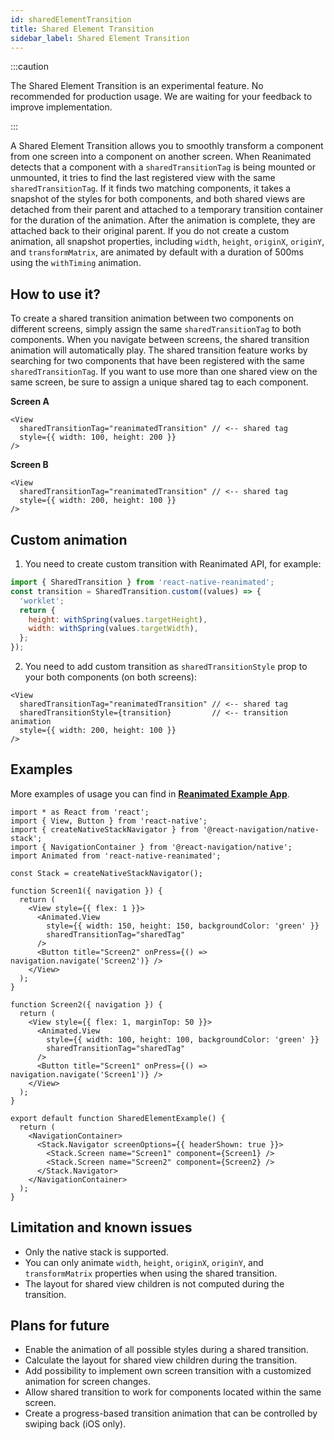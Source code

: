 ```yaml
---
id: sharedElementTransition
title: Shared Element Transition
sidebar_label: Shared Element Transition
---
```


:::caution

The Shared Element Transition is an experimental feature. No recommended for production usage. We are waiting for your feedback to improve implementation.

:::

A Shared Element Transition allows you to smoothly transform a component from one screen into a component on another screen. When Reanimated detects that a component with a `sharedTransitionTag` is being mounted or unmounted, it tries to find the last registered view with the same `sharedTransitionTag`. If it finds two matching components, it takes a snapshot of the styles for both components, and both shared views are detached from their parent and attached to a temporary transition container for the duration of the animation. After the animation is complete, they are attached back to their original parent. If you do not create a custom animation, all snapshot properties, including `width`, `height`, `originX`, `originY`, and `transformMatrix`, are animated by default with a duration of 500ms using the `withTiming` animation.

## How to use it?
To create a shared transition animation between two components on different screens, simply assign the same `sharedTransitionTag` to both components. When you navigate between screens, the shared transition animation will automatically play. The shared transition feature works by searching for two components that have been registered with the same `sharedTransitionTag`. If you want to use more than one shared view on the same screen, be sure to assign a unique shared tag to each component.

**Screen A**
```tsx {2}
<View 
  sharedTransitionTag="reanimatedTransition" // <-- shared tag
  style={{ width: 100, height: 200 }}
/>
```

**Screen B**
```tsx {2}
<View 
  sharedTransitionTag="reanimatedTransition" // <-- shared tag
  style={{ width: 200, height: 100 }}
/>
```

## Custom animation
1. You need to create custom transition with Reanimated API, for example:
```js
import { SharedTransition } from 'react-native-reanimated';
const transition = SharedTransition.custom((values) => {
  'worklet';
  return {
    height: withSpring(values.targetHeight),
    width: withSpring(values.targetWidth),
  };
});
```
2. You need to add custom transition as `sharedTransitionStyle` prop to your both components (on both screens):
```tsx {2,3}
<View 
  sharedTransitionTag="reanimatedTransition" // <-- shared tag
  sharedTransitionStyle={transition}         // <-- transition animation
  style={{ width: 200, height: 100 }}
/>
```

## Examples
More examples of usage you can find in **[Reanimated Example App](https://github.com/software-mansion/react-native-reanimated/tree/main/Example/src/SharedElementTransition)**.

```tsx {14,26}
import * as React from 'react';
import { View, Button } from 'react-native';
import { createNativeStackNavigator } from '@react-navigation/native-stack';
import { NavigationContainer } from '@react-navigation/native';
import Animated from 'react-native-reanimated';

const Stack = createNativeStackNavigator();

function Screen1({ navigation }) {
  return (
    <View style={{ flex: 1 }}>
      <Animated.View
        style={{ width: 150, height: 150, backgroundColor: 'green' }}
        sharedTransitionTag="sharedTag"
      />
      <Button title="Screen2" onPress={() => navigation.navigate('Screen2')} />
    </View>
  );
}

function Screen2({ navigation }) {
  return (
    <View style={{ flex: 1, marginTop: 50 }}>
      <Animated.View
        style={{ width: 100, height: 100, backgroundColor: 'green' }}
        sharedTransitionTag="sharedTag"
      />
      <Button title="Screen1" onPress={() => navigation.navigate('Screen1')} />
    </View>
  );
}

export default function SharedElementExample() {
  return (
    <NavigationContainer>
      <Stack.Navigator screenOptions={{ headerShown: true }}>
        <Stack.Screen name="Screen1" component={Screen1} />
        <Stack.Screen name="Screen2" component={Screen2} />
      </Stack.Navigator>
    </NavigationContainer>
  );
}
```

## Limitation and known issues
- Only the native stack is supported.
- You can only animate `width`, `height`, `originX`, `originY`, and `transformMatrix` properties when using the shared transition.
- The layout for shared view children is not computed during the transition.

## Plans for future
- Enable the animation of all possible styles during a shared transition.
- Calculate the layout for shared view children during the transition.
- Add possibility to implement own screen transition with a customized animation for screen changes.
- Allow shared transition to work for components located within the same screen.
- Create a progress-based transition animation that can be controlled by swiping back (iOS only).
